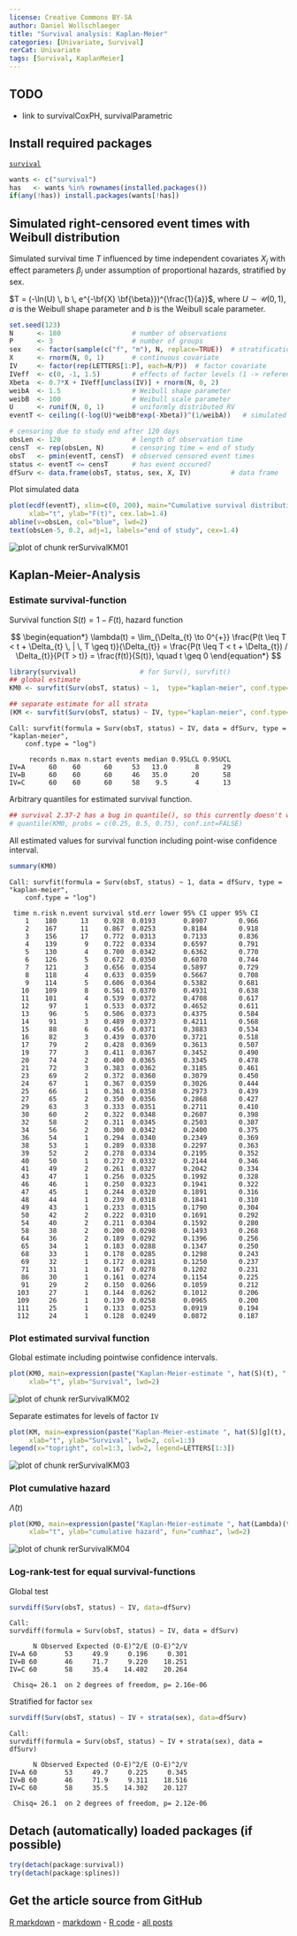 ```yaml
---
license: Creative Commons BY-SA
author: Daniel Wollschlaeger
title: "Survival analysis: Kaplan-Meier"
categories: [Univariate, Survival]
rerCat: Univariate
tags: [Survival, KaplanMeier]
---
```





TODO
-------------------------

 - link to survivalCoxPH, survivalParametric

Install required packages
-------------------------

[`survival`](http://cran.r-project.org/package=survival)


```r
wants <- c("survival")
has   <- wants %in% rownames(installed.packages())
if(any(!has)) install.packages(wants[!has])
```


Simulated right-censored event times with Weibull distribution
-------------------------

Simulated survival time $T$ influenced by time independent covariates $X_{j}$ with effect parameters $\beta_{j}$ under assumption of proportional hazards, stratified by sex.

$T = (-\ln(U) \, b \, e^{-\bf{X} \bf{\beta}})^{\frac{1}{a}}$, where $U \sim \mathcal{U}(0, 1)$, $a$ is the Weibull shape parameter and $b$ is the Weibull scale parameter.


```r
set.seed(123)
N      <- 180                  # number of observations
P      <- 3                    # number of groups
sex    <- factor(sample(c("f", "m"), N, replace=TRUE))  # stratification factor
X      <- rnorm(N, 0, 1)       # continuous covariate
IV     <- factor(rep(LETTERS[1:P], each=N/P))  # factor covariate
IVeff  <- c(0, -1, 1.5)        # effects of factor levels (1 -> reference level)
Xbeta  <- 0.7*X + IVeff[unclass(IV)] + rnorm(N, 0, 2)
weibA  <- 1.5                  # Weibull shape parameter
weibB  <- 100                  # Weibull scale parameter
U      <- runif(N, 0, 1)       # uniformly distributed RV
eventT <- ceiling((-log(U)*weibB*exp(-Xbeta))^(1/weibA))   # simulated event time

# censoring due to study end after 120 days
obsLen <- 120                  # length of observation time
censT  <- rep(obsLen, N)       # censoring time = end of study
obsT   <- pmin(eventT, censT)  # observed censored event times
status <- eventT <= censT      # has event occured?
dfSurv <- data.frame(obsT, status, sex, X, IV)          # data frame
```


Plot simulated data


```r
plot(ecdf(eventT), xlim=c(0, 200), main="Cumulative survival distribution",
     xlab="t", ylab="F(t)", cex.lab=1.4)
abline(v=obsLen, col="blue", lwd=2)
text(obsLen-5, 0.2, adj=1, labels="end of study", cex=1.4)
```

![plot of chunk rerSurvivalKM01](../content/assets/figure/rerSurvivalKM01.png) 


Kaplan-Meier-Analysis
-------------------------

### Estimate survival-function

Survival function $S(t) = 1-F(t)$, hazard function

$$
\begin{equation*}
\lambda(t) = \lim_{\Delta_{t} \to 0^{+}} \frac{P(t \leq T < t + \Delta_{t} \, | \, T \geq t)}{\Delta_{t}} = \frac{P(t \leq T < t + \Delta_{t}) / \Delta_{t}}{P(T > t)} = \frac{f(t)}{S(t)}, \quad t \geq 0
\end{equation*}
$$


```r
library(survival)                # for Surv(), survfit()
## global estimate
KM0 <- survfit(Surv(obsT, status) ~ 1,  type="kaplan-meier", conf.type="log", data=dfSurv)

## separate estimate for all strata
(KM <- survfit(Surv(obsT, status) ~ IV, type="kaplan-meier", conf.type="log", data=dfSurv))
```

```
Call: survfit(formula = Surv(obsT, status) ~ IV, data = dfSurv, type = "kaplan-meier", 
    conf.type = "log")

     records n.max n.start events median 0.95LCL 0.95UCL
IV=A      60    60      60     53   13.0       8      29
IV=B      60    60      60     46   35.0      20      58
IV=C      60    60      60     58    9.5       4      13
```


Arbitrary quantiles for estimated survival function.


```r
## survival 2.37-2 has a bug in quantile(), so this currently doesn't work
# quantile(KM0, probs = c(0.25, 0.5, 0.75), conf.int=FALSE)
```


All estimated values for survival function including point-wise confidence interval.


```r
summary(KM0)
```

```
Call: survfit(formula = Surv(obsT, status) ~ 1, data = dfSurv, type = "kaplan-meier", 
    conf.type = "log")

 time n.risk n.event survival std.err lower 95% CI upper 95% CI
    1    180      13    0.928  0.0193       0.8907        0.966
    2    167      11    0.867  0.0253       0.8184        0.918
    3    156      17    0.772  0.0313       0.7133        0.836
    4    139       9    0.722  0.0334       0.6597        0.791
    5    130       4    0.700  0.0342       0.6362        0.770
    6    126       5    0.672  0.0350       0.6070        0.744
    7    121       3    0.656  0.0354       0.5897        0.729
    8    118       4    0.633  0.0359       0.5667        0.708
    9    114       5    0.606  0.0364       0.5382        0.681
   10    109       8    0.561  0.0370       0.4931        0.638
   11    101       4    0.539  0.0372       0.4708        0.617
   12     97       1    0.533  0.0372       0.4652        0.611
   13     96       5    0.506  0.0373       0.4375        0.584
   14     91       3    0.489  0.0373       0.4211        0.568
   15     88       6    0.456  0.0371       0.3883        0.534
   16     82       3    0.439  0.0370       0.3721        0.518
   17     79       2    0.428  0.0369       0.3613        0.507
   19     77       3    0.411  0.0367       0.3452        0.490
   20     74       2    0.400  0.0365       0.3345        0.478
   21     72       3    0.383  0.0362       0.3185        0.461
   23     69       2    0.372  0.0360       0.3079        0.450
   24     67       1    0.367  0.0359       0.3026        0.444
   25     66       1    0.361  0.0358       0.2973        0.439
   27     65       2    0.350  0.0356       0.2868        0.427
   29     63       3    0.333  0.0351       0.2711        0.410
   30     60       2    0.322  0.0348       0.2607        0.398
   32     58       2    0.311  0.0345       0.2503        0.387
   34     56       2    0.300  0.0342       0.2400        0.375
   36     54       1    0.294  0.0340       0.2349        0.369
   38     53       1    0.289  0.0338       0.2297        0.363
   39     52       2    0.278  0.0334       0.2195        0.352
   40     50       1    0.272  0.0332       0.2144        0.346
   41     49       2    0.261  0.0327       0.2042        0.334
   43     47       1    0.256  0.0325       0.1992        0.328
   46     46       1    0.250  0.0323       0.1941        0.322
   47     45       1    0.244  0.0320       0.1891        0.316
   48     44       1    0.239  0.0318       0.1841        0.310
   49     43       1    0.233  0.0315       0.1790        0.304
   50     42       2    0.222  0.0310       0.1691        0.292
   54     40       2    0.211  0.0304       0.1592        0.280
   58     38       2    0.200  0.0298       0.1493        0.268
   64     36       2    0.189  0.0292       0.1396        0.256
   65     34       1    0.183  0.0288       0.1347        0.250
   68     33       1    0.178  0.0285       0.1298        0.243
   69     32       1    0.172  0.0281       0.1250        0.237
   71     31       1    0.167  0.0278       0.1202        0.231
   86     30       1    0.161  0.0274       0.1154        0.225
   91     29       2    0.150  0.0266       0.1059        0.212
  103     27       1    0.144  0.0262       0.1012        0.206
  109     26       1    0.139  0.0258       0.0965        0.200
  111     25       1    0.133  0.0253       0.0919        0.194
  112     24       1    0.128  0.0249       0.0872        0.187
```


### Plot estimated survival function

Global estimate including pointwise confidence intervals.


```r
plot(KM0, main=expression(paste("Kaplan-Meier-estimate ", hat(S)(t), " with CI")),
     xlab="t", ylab="Survival", lwd=2)
```

![plot of chunk rerSurvivalKM02](../content/assets/figure/rerSurvivalKM02.png) 


Separate estimates for levels of factor `IV`


```r
plot(KM, main=expression(paste("Kaplan-Meier-estimate ", hat(S)[g](t), " for groups g")),
     xlab="t", ylab="Survival", lwd=2, col=1:3)
legend(x="topright", col=1:3, lwd=2, legend=LETTERS[1:3])
```

![plot of chunk rerSurvivalKM03](../content/assets/figure/rerSurvivalKM03.png) 


### Plot cumulative hazard

$\hat{\Lambda}(t)$


```r
plot(KM0, main=expression(paste("Kaplan-Meier-estimate ", hat(Lambda)(t))),
     xlab="t", ylab="cumulative hazard", fun="cumhaz", lwd=2)
```

![plot of chunk rerSurvivalKM04](../content/assets/figure/rerSurvivalKM04.png) 


### Log-rank-test for equal survival-functions

Global test


```r
survdiff(Surv(obsT, status) ~ IV, data=dfSurv)
```

```
Call:
survdiff(formula = Surv(obsT, status) ~ IV, data = dfSurv)

      N Observed Expected (O-E)^2/E (O-E)^2/V
IV=A 60       53     49.9     0.196     0.301
IV=B 60       46     71.7     9.220    18.251
IV=C 60       58     35.4    14.402    20.264

 Chisq= 26.1  on 2 degrees of freedom, p= 2.16e-06 
```


Stratified for factor `sex`


```r
survdiff(Surv(obsT, status) ~ IV + strata(sex), data=dfSurv)
```

```
Call:
survdiff(formula = Surv(obsT, status) ~ IV + strata(sex), data = dfSurv)

      N Observed Expected (O-E)^2/E (O-E)^2/V
IV=A 60       53     49.7     0.225     0.345
IV=B 60       46     71.9     9.311    18.516
IV=C 60       58     35.5    14.302    20.127

 Chisq= 26.1  on 2 degrees of freedom, p= 2.12e-06 
```


Detach (automatically) loaded packages (if possible)
-------------------------


```r
try(detach(package:survival))
try(detach(package:splines))
```


Get the article source from GitHub
----------------------------------------------

[R markdown](https://github.com/dwoll/RExRepos/raw/master/Rmd/survivalKM.Rmd) - [markdown](https://github.com/dwoll/RExRepos/raw/master/md/survivalKM.md) - [R code](https://github.com/dwoll/RExRepos/raw/master/R/survivalKM.R) - [all posts](https://github.com/dwoll/RExRepos/)
